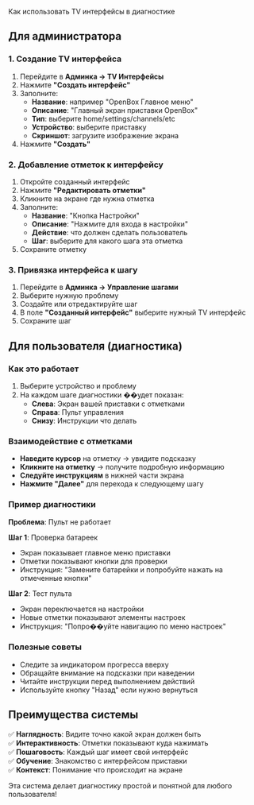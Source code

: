  Как использовать TV интерфейсы в диагностике

## Для администратора

### 1. Создание TV интерфейса
1. Перейдите в **Админка → TV Интерфейсы**
2. Нажмите **"Создать интерфейс"**
3. Заполните:
   - **Название**: например "OpenBox Главное меню"
   - **Описание**: "Главный экран приставки OpenBox"
   - **Тип**: выберите home/settings/channels/etc
   - **Устройство**: выберите приставку
   - **Скриншот**: загрузите изображение экрана
4. Нажмите **"Создать"**

### 2. Добавление отметок к интерфейсу
1. Откройте созданный интерфейс
2. Нажмите **"Редактировать отметки"** 
3. Кликните на экране где нужна отметка
4. Заполните:
   - **Название**: "Кнопка Настройки"
   - **Описание**: "Нажмите для входа в настройки"
   - **Действие**: что должен сделать пользователь
   - **Шаг**: выберите для какого шага эта отметка
5. Сохраните отметку

### 3. Привязка интерфейса к шагу
1. Перейдите в **Админка → Управление шагами**
2. Выберите нужную проблему
3. Создайте или отредактируйте шаг
4. В поле **"Созданный интерфейс"** выберите нужный TV интерфейс
5. Сохраните шаг

## Для пользователя (диагностика)

### Как это работает
1. Выберите устройство и проблему
2. На каждом шаге диагностики ��удет показан:
   - **Слева**: Экран вашей приставки с отметками
   - **Справа**: Пульт управления  
   - **Снизу**: Инструкции что делать

### Взаимодействие с отметками
- **Наведите курсор** на отметку → увидите подсказку
- **Кликните на отметку** → получите подробную информацию
- **Следуйте инструкциям** в нижней части экрана
- **Нажмите "Далее"** для перехода к следующему шагу

### Пример диагностики

**Проблема**: Пульт не работает

**Шаг 1**: Проверка батареек
- Экран показывает главное меню приставки
- Отметки показывают кнопки для проверки
- Инструкция: "Замените батарейки и попробуйте нажать на отмеченные кнопки"

**Шаг 2**: Тест пульта  
- Экран переключается на настройки
- Новые отметки показывают элементы настроек
- Инструкция: "Попро��уйте навигацию по меню настроек"

### Полезные советы
- Следите за индикатором прогресса вверху
- Обращайте внимание на подсказки при наведении
- Читайте инструкции перед выполнением действий
- Используйте кнопку "Назад" если нужно вернуться

## Преимущества системы

✅ **Наглядность**: Видите точно какой экран должен быть  
✅ **Интерактивность**: Отметки показывают куда нажимать  
✅ **Пошаговость**: Каждый шаг имеет свой интерфейс  
✅ **Обучение**: Знакомство с интерфейсом приставки  
✅ **Контекст**: Понимание что происходит на экране  

Эта система делает диагностику простой и понятной для любого пользователя!
